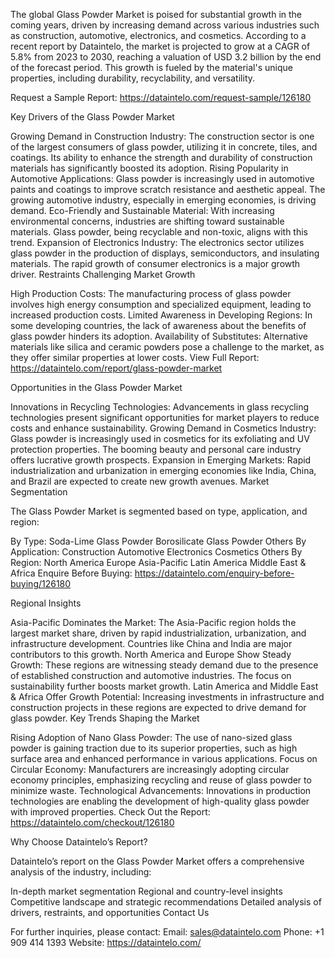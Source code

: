 The global Glass Powder Market is poised for substantial growth in the coming years, driven by increasing demand across various industries such as construction, automotive, electronics, and cosmetics. According to a recent report by Dataintelo, the market is projected to grow at a CAGR of 5.8% from 2023 to 2030, reaching a valuation of USD 3.2 billion by the end of the forecast period. This growth is fueled by the material's unique properties, including durability, recyclability, and versatility.

Request a Sample Report: https://dataintelo.com/request-sample/126180

Key Drivers of the Glass Powder Market

Growing Demand in Construction Industry:
The construction sector is one of the largest consumers of glass powder, utilizing it in concrete, tiles, and coatings. Its ability to enhance the strength and durability of construction materials has significantly boosted its adoption.
Rising Popularity in Automotive Applications:
Glass powder is increasingly used in automotive paints and coatings to improve scratch resistance and aesthetic appeal. The growing automotive industry, especially in emerging economies, is driving demand.
Eco-Friendly and Sustainable Material:
With increasing environmental concerns, industries are shifting toward sustainable materials. Glass powder, being recyclable and non-toxic, aligns with this trend.
Expansion of Electronics Industry:
The electronics sector utilizes glass powder in the production of displays, semiconductors, and insulating materials. The rapid growth of consumer electronics is a major growth driver.
Restraints Challenging Market Growth

High Production Costs:
The manufacturing process of glass powder involves high energy consumption and specialized equipment, leading to increased production costs.
Limited Awareness in Developing Regions:
In some developing countries, the lack of awareness about the benefits of glass powder hinders its adoption.
Availability of Substitutes:
Alternative materials like silica and ceramic powders pose a challenge to the market, as they offer similar properties at lower costs.
View Full Report: https://dataintelo.com/report/glass-powder-market

Opportunities in the Glass Powder Market

Innovations in Recycling Technologies:
Advancements in glass recycling technologies present significant opportunities for market players to reduce costs and enhance sustainability.
Growing Demand in Cosmetics Industry:
Glass powder is increasingly used in cosmetics for its exfoliating and UV protection properties. The booming beauty and personal care industry offers lucrative growth prospects.
Expansion in Emerging Markets:
Rapid industrialization and urbanization in emerging economies like India, China, and Brazil are expected to create new growth avenues.
Market Segmentation

The Glass Powder Market is segmented based on type, application, and region:

By Type:
Soda-Lime Glass Powder
Borosilicate Glass Powder
Others
By Application:
Construction
Automotive
Electronics
Cosmetics
Others
By Region:
North America
Europe
Asia-Pacific
Latin America
Middle East & Africa
Enquire Before Buying: https://dataintelo.com/enquiry-before-buying/126180

Regional Insights

Asia-Pacific Dominates the Market:
The Asia-Pacific region holds the largest market share, driven by rapid industrialization, urbanization, and infrastructure development. Countries like China and India are major contributors to this growth.
North America and Europe Show Steady Growth:
These regions are witnessing steady demand due to the presence of established construction and automotive industries. The focus on sustainability further boosts market growth.
Latin America and Middle East & Africa Offer Growth Potential:
Increasing investments in infrastructure and construction projects in these regions are expected to drive demand for glass powder.
Key Trends Shaping the Market

Rising Adoption of Nano Glass Powder:
The use of nano-sized glass powder is gaining traction due to its superior properties, such as high surface area and enhanced performance in various applications.
Focus on Circular Economy:
Manufacturers are increasingly adopting circular economy principles, emphasizing recycling and reuse of glass powder to minimize waste.
Technological Advancements:
Innovations in production technologies are enabling the development of high-quality glass powder with improved properties.
Check Out the Report: https://dataintelo.com/checkout/126180

Why Choose Dataintelo’s Report?

Dataintelo’s report on the Glass Powder Market offers a comprehensive analysis of the industry, including:

In-depth market segmentation
Regional and country-level insights
Competitive landscape and strategic recommendations
Detailed analysis of drivers, restraints, and opportunities
Contact Us

For further inquiries, please contact:
Email: sales@dataintelo.com
Phone: +1 909 414 1393
Website: https://dataintelo.com/
